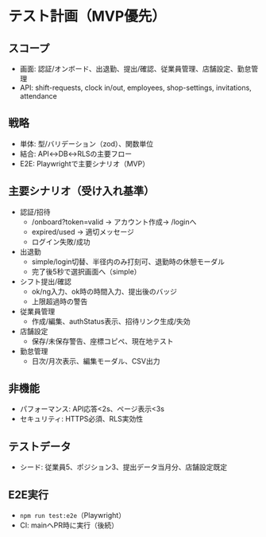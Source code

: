 # テスト計画（MVP優先）

## スコープ
- 画面: 認証/オンボード、出退勤、提出/確認、従業員管理、店舗設定、勤怠管理
- API: shift-requests, clock in/out, employees, shop-settings, invitations, attendance

## 戦略
- 単体: 型/バリデーション（zod）、関数単位
- 結合: API↔DB↔RLSの主要フロー
- E2E: Playwrightで主要シナリオ（MVP）

## 主要シナリオ（受け入れ基準）
- 認証/招待
  - /onboard?token=valid → アカウント作成→ /loginへ
  - expired/used → 適切メッセージ
  - ログイン失敗/成功
- 出退勤
  - simple/login切替、半径内のみ打刻可、退勤時の休憩モーダル
  - 完了後5秒で選択画面へ（simple）
- シフト提出/確認
  - ok/ng入力、ok時の時間入力、提出後のバッジ
  - 上限超過時の警告
- 従業員管理
  - 作成/編集、authStatus表示、招待リンク生成/失効
- 店舗設定
  - 保存/未保存警告、座標コピペ、現在地テスト
- 勤怠管理
  - 日次/月次表示、編集モーダル、CSV出力

## 非機能
- パフォーマンス: API応答<2s、ページ表示<3s
- セキュリティ: HTTPS必須、RLS実効性

## テストデータ
- シード: 従業員5、ポジション3、提出データ当月分、店舗設定既定

## E2E実行
- `npm run test:e2e`（Playwright）
- CI: mainへPR時に実行（後続）
